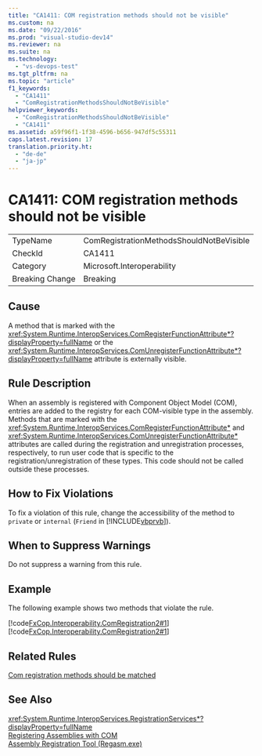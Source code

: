 ```yaml
---
title: "CA1411: COM registration methods should not be visible"
ms.custom: na
ms.date: "09/22/2016"
ms.prod: "visual-studio-dev14"
ms.reviewer: na
ms.suite: na
ms.technology: 
  - "vs-devops-test"
ms.tgt_pltfrm: na
ms.topic: "article"
f1_keywords: 
  - "CA1411"
  - "ComRegistrationMethodsShouldNotBeVisible"
helpviewer_keywords: 
  - "ComRegistrationMethodsShouldNotBeVisible"
  - "CA1411"
ms.assetid: a59f96f1-1f38-4596-b656-947df5c55311
caps.latest.revision: 17
translation.priority.ht: 
  - "de-de"
  - "ja-jp"
---
```

# CA1411: COM registration methods should not be visible
|||  
|-|-|  
|TypeName|ComRegistrationMethodsShouldNotBeVisible|  
|CheckId|CA1411|  
|Category|Microsoft.Interoperability|  
|Breaking Change|Breaking|  
  
## Cause  
 A method that is marked with the <xref:System.Runtime.InteropServices.ComRegisterFunctionAttribute*?displayProperty=fullName> or the <xref:System.Runtime.InteropServices.ComUnregisterFunctionAttribute*?displayProperty=fullName> attribute is externally visible.  
  
## Rule Description  
 When an assembly is registered with Component Object Model (COM), entries are added to the registry for each COM-visible type in the assembly. Methods that are marked with the <xref:System.Runtime.InteropServices.ComRegisterFunctionAttribute*> and <xref:System.Runtime.InteropServices.ComUnregisterFunctionAttribute*> attributes are called during the registration and unregistration processes, respectively, to run user code that is specific to the registration/unregistration of these types. This code should not be called outside these processes.  
  
## How to Fix Violations  
 To fix a violation of this rule, change the accessibility of the method to `private` or `internal` (`Friend` in [!INCLUDE[vbprvb](../VS_csharp/includes/vbprvb_md.md)]).  
  
## When to Suppress Warnings  
 Do not suppress a warning from this rule.  
  
## Example  
 The following example shows two methods that violate the rule.  
  
 [!code[FxCop.Interoperability.ComRegistration2#1](../VS_csharp/codesnippet/CSharp/ca1411--com-registration-methods-should-not-be-visible_1.cs)]
[!code[FxCop.Interoperability.ComRegistration2#1](../VS_csharp/codesnippet/VisualBasic/ca1411--com-registration-methods-should-not-be-visible_1.vb)]  
  
## Related Rules  
 [Com registration methods should be matched](../VS_csharp/ca1410--com-registration-methods-should-be-matched.md)  
  
## See Also  
 <xref:System.Runtime.InteropServices.RegistrationServices*?displayProperty=fullName>   
 [Registering Assemblies with COM](assetId:///87925795-a3ae-4833-b138-125413478551)   
 [Assembly Registration Tool (Regasm.exe)](assetId:///e190e342-36ef-4651-a0b4-0e8c2c0281cb)